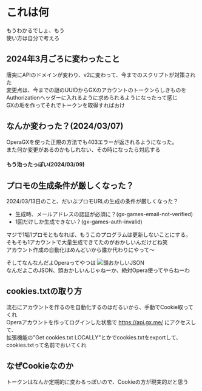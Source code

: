 # これは何
もうわかるでしょ、もう<br>
使い方は自分で考えろ

## 2024年3月ごろに変わったこと
唐突にAPIのドメインが変わり、v2に変わって、今までのスクリプトが対策された<br>
変更点は、今までの謎のUUIDからGXのアカウントのトークンらしきものをAuthorizationヘッダーに入れるように求められるようになったって感じ<br>
GXの垢を作ってそれでトークンを取得すればおけ

## なんか変わった？(2024/03/07)
OperaGXを使った正規の方法でも403エラーが返されるようになった。<br>
また何か変更があるのかもしれない、その時になったら対応する
#### もう治ったっぽい(2024/03/09)

## プロモの生成条件が厳しくなった？
2024/03/13日のこと、だいぶプロモURLの生成の条件が厳しくなった？<br>
- 生成時、メールアドレスの認証が必須に？(gx-games-email-not-verified)
- 1回だけしか生成できない？(gx-games-auth-invalid)

マジで1垢1プロモともなれば、もうこのプログラムは更新しないことにする。<br>
そもそも1アカウントで大量生成できてたのがおかしいんだけどね笑<br>
アカウント作成の自動化はめんどいから誰か代わりにやって〜

そしてなんなんだよOperaってやつは
![頭おかしいJSON](http://nekokawa.net/assets/%e3%82%b9%e3%82%af%e3%83%aa%e3%83%bc%e3%83%b3%e3%82%b7%e3%83%a7%e3%83%83%e3%83%88%202024-03-13%202.19.04.png)<br>
なんだよこのJSON、頭おかしいんじゃねーか、絶対Opera使ってやらねーわ

## cookies.txtの取り方
流石にアカウントを作るのを自動化するのはだるいから、手動でCookie取ってくれ<br>
Operaアカウントを作ってログインした状態で https://api.gx.me/ にアクセスして、<br>
拡張機能の"Get cookies.txt LOCALLY"とかでcookies.txtをexportして、cookies.txtって名前でおいてくれ<br>

## なぜCookieなのか
トークンはなんか定期的に変わるっぽいので、Cookieの方が現実的だと思う
